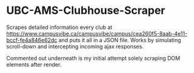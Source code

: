 # UBC-AMS-Clubhouse-Scraper

Scrapes detailed information every club at https://www.campusvibe.ca/campusvibe/campus/cea260f5-8aab-4e11-bccf-fe4a846e62dc and puts it all in a JSON file. Works by simulating scroll-down and intercepting incoming ajax responses.

Commented out underneath is my initial attempt solely scraping DOM elements after render. 
